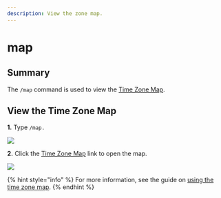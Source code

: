 ```yaml
---
description: View the zone map.
---
```


# map

## Summary

The `/map` command is used to view the [Time Zone Map](https://kevinnovak.github.io/Time-Zone-Picker/).

## View the Time Zone Map

**1.** Type `/map.`

![](../../.gitbook/assets/image%20%2820%29.png)

**2.** Click the [Time Zone Map](https://kevinnovak.github.io/Time-Zone-Picker/) link to open the map.

![](../../.gitbook/assets/image%20%2819%29.png)

{% hint style="info" %}
For more information, see the guide on [using the time zone map](../../finding-time-zones.md#using-the-time-zone-map).
{% endhint %}

